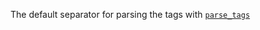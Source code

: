 The default separator for parsing the tags with
[`parse_tags`]({{url_for('reference')}}#util.parse_tags)
